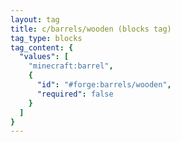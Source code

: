 ```yaml
---
layout: tag
title: c/barrels/wooden (blocks tag)
tag_type: blocks
tag_content: {
  "values": [
    "minecraft:barrel",
    {
      "id": "#forge:barrels/wooden",
      "required": false
    }
  ]
}
---
```

